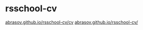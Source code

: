# rsschool-cv
[abrasov.github.io/rsschool-cv/cv](https://abrasov.github.io/rsschool-cv/cv)
[abrasov.github.io/rsschool-cv/](https://abrasov.github.io/rsschool-cv/)